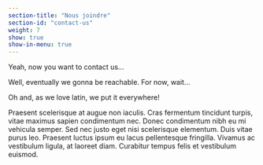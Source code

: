 ```yaml
---
section-title: "Nous joindre"
section-id: "contact-us"
weight: 7
show: true
show-in-menu: true
---
```

Yeah, now you want to contact us...

Well, eventually we gonna be reachable. For now, wait...

Oh and, as we love latin, we put it everywhere!

Praesent scelerisque at augue non iaculis. Cras fermentum tincidunt turpis, vitae maximus sapien condimentum nec. Donec condimentum nibh eu mi vehicula semper. Sed nec justo eget nisi scelerisque elementum. Duis vitae purus leo. Praesent luctus ipsum eu lacus pellentesque fringilla. Vivamus ac vestibulum ligula, at laoreet diam. Curabitur tempus felis et vestibulum euismod.
